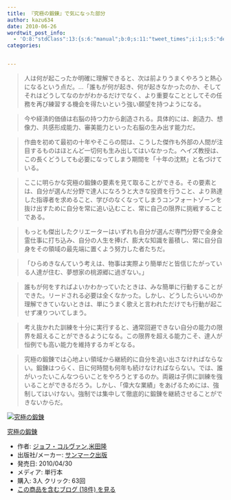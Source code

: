 ```yaml
---
title: 『究極の鍛錬』で気になった部分
author: kazu634
date: 2010-06-26
wordtwit_post_info:
  - 'O:8:"stdClass":13:{s:6:"manual";b:0;s:11:"tweet_times";i:1;s:5:"delay";i:0;s:7:"enabled";i:1;s:10:"separation";s:2:"60";s:7:"version";s:3:"3.7";s:14:"tweet_template";b:0;s:6:"status";i:2;s:6:"result";a:0:{}s:13:"tweet_counter";i:2;s:13:"tweet_log_ids";a:1:{i:0;i:5299;}s:9:"hash_tags";a:0:{}s:8:"accounts";a:1:{i:0;s:7:"kazu634";}}'
categories:


---
```

<div class="section">
<blockquote>
<p>
      人は何が起こったか明確に理解できると、次は前よりうまくやろうと熱心になるという点だ。…「誰もが何が起き、何が起きなかったのか、そしてそれはどうしてなのかがわかるだけでなく、より重要なこととしてその任務を再び練習する機会を得たいという強い願望を持つようになる。
</p>
</blockquote>
  
<blockquote>
<p>
      今や経済的価値は右脳の持つ力から創造される。具体的には、創造力、想像力、共感形成能力、審美能力といった右脳の生み出す能力だ。
</p>
</blockquote>
  
<blockquote>
<p>
      作曲を初めて最初の十年やそこらの間は、こうした傑作も外部の人間が注目するものはほとんど一切何も生み出してはいなかった。ヘイズ教授は、この長くどうしても必要になってしまう期間を「十年の沈黙」と名づけている。
</p>
</blockquote>
  
<blockquote>
<p>
      ここに明らかな究極の鍛錬の要素を見て取ることができる。その要素とは、自分が選んだ分野で達人になろうと大きな投資を行うこと、より熟達した指導者を求めること、学びのなくなってしまうコンフォートゾーンを抜け出すために自分を常に追い込むこと、常に自己の限界に挑戦することである。
</p>
</blockquote>
  
<blockquote>
<p>
      もっとも傑出したクリエーターはいずれも自分が選んだ専門分野で全身全霊仕事に打ち込み、自分の人生を捧げ、膨大な知識を蓄積し、常に自分自身をその領域の最先端に置くよう努力した者たちだ。
</p>
</blockquote>
  
<blockquote>
<p>
      「ひらめきなんていう考えは、物事は実際より簡単だと皆信じたがっている人達が住む、夢想家の桃源郷に過ぎない。」
</p>
</blockquote>
  
<blockquote>
<p>
      誰もが何をすればよいかわかっていたときは、みな簡単に行動することができた。リードされる必要は全くなかった。しかし、どうしたらいいのか理解できていないときは、単にうまく歌えと言われただけでも行動が起こせず凍りついてしまう。
</p>
</blockquote>
  
<blockquote>
<p>
      考え抜かれた訓練を十分に実行すると、通常回避できない自分の能力の限界を超えることができるようになる。この限界を超える能力こそ、達人が恒例でも高い能力を維持するカギとなる。
</p>
</blockquote>
  
<blockquote>
<p>
      究極の鍛錬では心地よい領域から継続的に自分を追い出さなければならない。鍛錬はつらく、日に何時間も何年も続けなければならない。では、誰がいったいこんなつらいことをやろうとするのか。両親は子供に訓練を強いることができるだろう。しかし、「偉大な業績」をあげるためには、強制してはいけない。強制では集中して徹底的に鍛錬を継続させることができないからだ。
</p>
</blockquote>
  
<div class="hatena-asin-detail">
<a href="http://www.amazon.co.jp/dp/4763130366/?tag=hatena_st1-22&ascsubtag=d-7ibv" onclick="__gaTracker('send', 'event', 'outbound-article', 'http://www.amazon.co.jp/dp/4763130366/?tag=hatena_st1-22&ascsubtag=d-7ibv', '');"><img src="https://images-na.ssl-images-amazon.com/images/I/41TOjHZuF0L._SL160_.jpg" class="hatena-asin-detail-image" alt="究極の鍛錬" title="究極の鍛錬" /></a></p> 
    
<div class="hatena-asin-detail-info">
<p class="hatena-asin-detail-title">
<a href="http://www.amazon.co.jp/dp/4763130366/?tag=hatena_st1-22&ascsubtag=d-7ibv" onclick="__gaTracker('send', 'event', 'outbound-article', 'http://www.amazon.co.jp/dp/4763130366/?tag=hatena_st1-22&ascsubtag=d-7ibv', '究極の鍛錬');">究極の鍛錬</a>
</p>
      
<ul>
<li>
<span class="hatena-asin-detail-label">作者:</span> <a href="http://d.hatena.ne.jp/keyword/%A5%B8%A5%E7%A5%D5%A1%A6%A5%B3%A5%EB%A5%F4%A5%A1%A5%F3" onclick="__gaTracker('send', 'event', 'outbound-article', 'http://d.hatena.ne.jp/keyword/%A5%B8%A5%E7%A5%D5%A1%A6%A5%B3%A5%EB%A5%F4%A5%A1%A5%F3', 'ジョフ・コルヴァン');" class="keyword">ジョフ・コルヴァン</a>,<a href="http://d.hatena.ne.jp/keyword/%CA%C6%C5%C4%CE%B4" onclick="__gaTracker('send', 'event', 'outbound-article', 'http://d.hatena.ne.jp/keyword/%CA%C6%C5%C4%CE%B4', '米田隆');" class="keyword">米田隆</a>
</li>
<li>
<span class="hatena-asin-detail-label">出版社/メーカー:</span> <a href="http://d.hatena.ne.jp/keyword/%A5%B5%A5%F3%A5%DE%A1%BC%A5%AF%BD%D0%C8%C7" onclick="__gaTracker('send', 'event', 'outbound-article', 'http://d.hatena.ne.jp/keyword/%A5%B5%A5%F3%A5%DE%A1%BC%A5%AF%BD%D0%C8%C7', 'サンマーク出版');" class="keyword">サンマーク出版</a>
</li>
<li>
<span class="hatena-asin-detail-label">発売日:</span> 2010/04/30
</li>
<li>
<span class="hatena-asin-detail-label">メディア:</span> 単行本
</li>
<li>
<span class="hatena-asin-detail-label">購入</span>: 3人 <span class="hatena-asin-detail-label">クリック</span>: 63回
</li>
<li>
<a href="http://d.hatena.ne.jp/asin/4763130366" onclick="__gaTracker('send', 'event', 'outbound-article', 'http://d.hatena.ne.jp/asin/4763130366', 'この商品を含むブログ (18件) を見る');" target="_blank">この商品を含むブログ (18件) を見る</a>
</li>
</ul>
</div>
    
<div class="hatena-asin-detail-foot">
</div>
</div>
</div>

